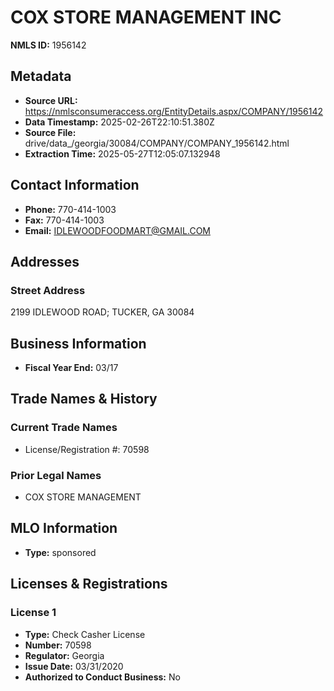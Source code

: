 # COX STORE MANAGEMENT INC

**NMLS ID:** 1956142

## Metadata
- **Source URL:** https://nmlsconsumeraccess.org/EntityDetails.aspx/COMPANY/1956142
- **Data Timestamp:** 2025-02-26T22:10:51.380Z
- **Source File:** drive/data_/georgia/30084/COMPANY/COMPANY_1956142.html
- **Extraction Time:** 2025-05-27T12:05:07.132948

## Contact Information
- **Phone:** 770-414-1003
- **Fax:** 770-414-1003
- **Email:** IDLEWOODFOODMART@GMAIL.COM

## Addresses
### Street Address
2199 IDLEWOOD ROAD; TUCKER, GA 30084

## Business Information
- **Fiscal Year End:** 03/17

## Trade Names & History
### Current Trade Names
- License/Registration #: 70598

### Prior Legal Names
- COX STORE MANAGEMENT

## MLO Information
- **Type:** sponsored

## Licenses & Registrations

### License 1
- **Type:** Check Casher License
- **Number:** 70598
- **Regulator:** Georgia
- **Issue Date:** 03/31/2020
- **Authorized to Conduct Business:** No
